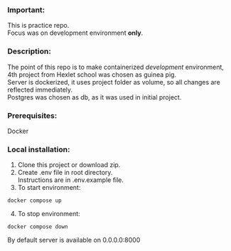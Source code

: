 ### Important:
This is practice repo. \
Focus was on development environment **only**.

### Description:
The point of this repo is to make containerized *development* environment, 4th project from Hexlet school was chosen as guinea pig. \
Server is dockerized, it uses project folder as volume, so all changes are reflected immediately. \
Postgres was chosen as db, as it was used in initial project.


### Prerequisites:
Docker

### Local installation:
1. Clone this project or download zip.
2. Create .env file in root directory. \
Instructions are in .env.example file.
3. To start environment:
```
docker compose up
```
4. To stop environment:
```
docker compose down
```

By default server is available on 0.0.0.0:8000